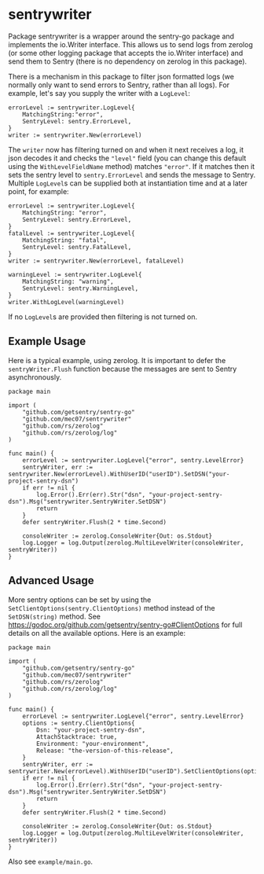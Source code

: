 # sentrywriter
Package sentrywriter is a wrapper around the sentry-go package and implements
the io.Writer interface. This allows us to send logs from zerolog (or some
other logging package that accepts the io.Writer interface) and send them to
Sentry (there is no dependency on zerolog in this package).

There is a mechanism in this package to filter json formatted logs (we
normally only want to send errors to Sentry, rather than all logs). For
example, let's say you supply the writer with a `LogLevel`:
```
errorLevel := sentrywriter.LogLevel{
	MatchingString:"error",
	SentryLevel: sentry.ErrorLevel,
}
writer := sentrywriter.New(errorLevel)
```
The `writer` now has filtering turned on and when it next receives a log, it
json decodes it and checks the `"level"` field (you can change this default
using the `WithLevelFieldName` method) matches `"error"`. If it matches then
it sets the sentry level to `sentry.ErrorLevel` and sends the message to
Sentry. Multiple `LogLevel`s can be supplied both at instantiation time and at a
later point, for example:
```
errorLevel := sentrywriter.LogLevel{
	MatchingString: "error",
	SentryLevel: sentry.ErrorLevel,
}
fatalLevel := sentrywriter.LogLevel{
	MatchingString: "fatal",
	SentryLevel: sentry.FatalLevel,
}
writer := sentrywriter.New(errorLevel, fatalLevel)

warningLevel := sentrywriter.LogLevel{
	MatchingString: "warning",
	SentryLevel: sentry.WarningLevel,
}
writer.WithLogLevel(warningLevel)
```
If no `LogLevel`s are provided then filtering is not turned on.

## Example Usage
Here is a typical example, using zerolog. It is important to defer the
`sentryWriter.Flush` function because the messages are sent to Sentry
asynchronously.
```
package main

import (
	"github.com/getsentry/sentry-go"
	"github.com/mec07/sentrywriter"
	"github.com/rs/zerolog"
	"github.com/rs/zerolog/log"
)

func main() {
	errorLevel := sentrywriter.LogLevel{"error", sentry.LevelError}
	sentryWriter, err := sentrywriter.New(errorLevel).WithUserID("userID").SetDSN("your-project-sentry-dsn")
	if err != nil {
		log.Error().Err(err).Str("dsn", "your-project-sentry-dsn").Msg("sentrywriter.SentryWriter.SetDSN")
		return
	}
	defer sentryWriter.Flush(2 * time.Second)

	consoleWriter := zerolog.ConsoleWriter{Out: os.Stdout}
	log.Logger = log.Output(zerolog.MultiLevelWriter(consoleWriter, sentryWriter))
}
```

## Advanced Usage
More sentry options can be set by using the
`SetClientOptions(sentry.ClientOptions)` method instead of the
`SetDSN(string)` method. See
https://godoc.org/github.com/getsentry/sentry-go#ClientOptions for full
details on all the available options. Here is an example:
```
package main

import (
	"github.com/getsentry/sentry-go"
	"github.com/mec07/sentrywriter"
	"github.com/rs/zerolog"
	"github.com/rs/zerolog/log"
)

func main() {
	errorLevel := sentrywriter.LogLevel{"error", sentry.LevelError}
	options := sentry.ClientOptions{
		Dsn: "your-project-sentry-dsn",
		AttachStacktrace: true,
		Environment: "your-environment",
		Release: "the-version-of-this-release",
	}
	sentryWriter, err := sentrywriter.New(errorLevel).WithUserID("userID").SetClientOptions(options)
	if err != nil {
		log.Error().Err(err).Str("dsn", "your-project-sentry-dsn").Msg("sentrywriter.SentryWriter.SetDSN")
		return
	}
	defer sentryWriter.Flush(2 * time.Second)

	consoleWriter := zerolog.ConsoleWriter{Out: os.Stdout}
	log.Logger = log.Output(zerolog.MultiLevelWriter(consoleWriter, sentryWriter))
}
```
Also see `example/main.go`.

